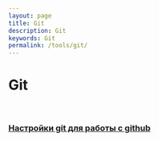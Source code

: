 ```yaml
---
layout: page
title: Git
description: Git
keywords: Git
permalink: /tools/git/
---
```


# Git

<br/>

### [Настройки git для работы с github](/tools/git/github/setup/)
